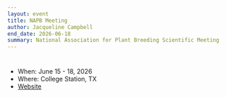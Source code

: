 ```yaml
---
layout: event
title: NAPB Meeting
author: Jacqueline Campbell
end_date: 2026-06-18
summary: National Association for Plant Breeding Scientific Meeting
---
```

<h1 class="uk-heading-divider"></h1>
<ul class="uk-list">
    <li>When: June 15 - 18, 2026</li>
    <li>Where: College Station, TX</li>
    <li><a href="https://www.plantbreeding.org/conference" target="_blank">Website</a></li>
</ul>
